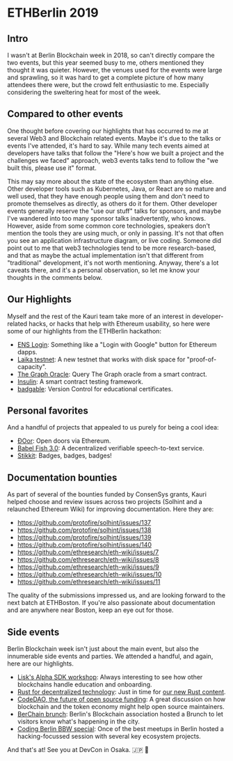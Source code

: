 # ETHBerlin 2019

## Intro

I wasn't at Berlin Blockchain week in 2018, so can't directly compare the two events, but this year seemed busy to me, others mentioned they thought it was quieter. However, the venues used for the events were large and sprawling, so it was hard to get a complete picture of how many attendees there were, but the crowd felt enthusiastic to me. Especially considering the sweltering heat for most of the week.

## Compared to other events

One thought before covering our highlights that has occurred to me at several Web3 and Blockchain related events. Maybe it's due to the talks or events I've attended, it's hard to say. While many tech events aimed at developers have talks that follow the "Here's how we built a project and the challenges we faced" approach, web3 events talks tend to follow the "we built this, please use it" format.

This may say more about the state of the ecosystem than anything else. Other developer tools such as Kubernetes, Java, or React are so mature and well used, that they have enough people using them and don't need to promote themselves as directly, as others do it for them. Other developer events generally reserve the "use our stuff" talks for sponsors, and maybe I've wandered into too many sponsor talks inadvertently, who knows. However, aside from some common core technologies, speakers don't mention the tools they are using much, or only in passing. It's not that often you see an application infrastructure diagram, or live coding. Someone did point out to me that web3 technologies tend to be more research-based, and that as maybe the actual implementation isn't that different from "traditional" development, it's not worth mentioning. Anyway, there's a lot caveats there, and it's a personal observation, so let me know your thoughts in the comments below.

## Our Highlights

Myself and the rest of the Kauri team take more of an interest in developer-related hacks, or hacks that help with Ethereum usability, so here were some of our highlights from the ETHBerlin hackathon:

-   [ENS Login](https://devpost.com/software/ens-login): Something like a "Login with Google" button for Ethereum dapps.
-   [Laika testnet](https://devpost.com/software/laika-testnet): A new testnet that works with disk space for "proof-of-capacity".
-   [The Graph Oracle](https://devpost.com/software/thegraphoracle): Query The Graph oracle from a smart contract.
-   [Insulin](https://devpost.com/software/insulin): A smart contract testing framework.
-   [badgable](https://devpost.com/software/badgable): Version Control for educational certificates.

## Personal favorites

And a handful of projects that appealed to us purely for being a cool idea:

-   [ĐOor](https://devpost.com/software/door): Open doors via Ethereum.
-   [Babel Fish 3.0](https://devpost.com/software/ethberlinzwei-babelfish_3_0): A decentralized verifiable speech-to-text service.
-   [Stikkit](https://devpost.com/software/badge-around): Badges, badges, badges!

## Documentation bounties

As part of several of the bounties funded by ConsenSys grants, Kauri helped choose and review issues across two projects (Solhint and a relaunched Ethereum Wiki) for improving documentation. Here they are:

-   <https://github.com/protofire/solhint/issues/137>
-   <https://github.com/protofire/solhint/issues/138>
-   <https://github.com/protofire/solhint/issues/139>
-   <https://github.com/protofire/solhint/issues/140>
-   <https://github.com/ethresearch/eth-wiki/issues/7>
-   <https://github.com/ethresearch/eth-wiki/issues/8>
-   <https://github.com/ethresearch/eth-wiki/issues/9>
-   <https://github.com/ethresearch/eth-wiki/issues/10>
-   <https://github.com/ethresearch/eth-wiki/issues/11>

The quality of the submissions impressed us, and are looking forward to the next batch at ETHBoston. If you're also passionate about documentation and are anywhere near Boston, keep an eye out for those.

## Side events

Berlin Blockchain week isn't just about the main event, but also the innumerable side events and parties. We attended a handful, and again, here are our highlights.

-   [Lisk's Alpha SDK workshop](https://www.meetup.com/Lisk-Blockchain-Application-Platform/events/263771622/): Always interesting to see how other blockchains handle education and onboarding.
-   [Rust for decentralized technology](https://www.eventbrite.com/e/rust-for-decentralized-technology-tickets-67453046879#): Just in time for [our new Rust content](https://kauri.io/article/97c85229c66445759bb0ce642224d364/v2/sending-ethereum-transactions-with-rust).
-   [CodeDAO, the future of open source funding](https://www.eventbrite.co.uk/e/codedao-the-future-of-open-source-in-the-blochain-era-tickets-64307226646#): A great discussion on how blockchain and the token economy might help open source maintainers.
-   [BerChain brunch](https://factoryberlin.com/event/blockchain-brunch-learn-about-the-berlin-blockchain-ecosystem/): Berlin's Blockchain association hosted a Brunch to let visitors know what's happening in the city.
-   [Coding Berlin BBW special](https://www.meetup.com/en-AU/CODING-BERLIN/events/263450379/): Once of the best meetups in Berlin hosted a hacking-focussed session with several key ecosystem projects.

And that's at! See you at DevCon in Osaka. 🇯🇵 👋
